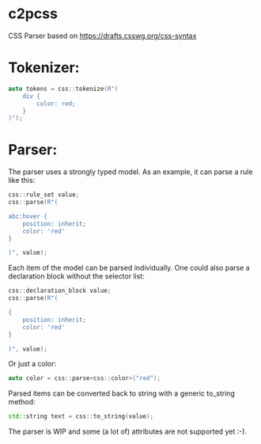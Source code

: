 # c2pcss
CSS Parser based on https://drafts.csswg.org/css-syntax

# Tokenizer:
```cpp
auto tokens = css::tokenize(R"(
    div {
        color: red;
    }
)");
```

# Parser:

The parser uses a strongly typed model. As an example, it can parse a rule like this:
```cpp
css::rule_set value;
css::parse(R"(

abc:hover {
    position: inherit;
    color: 'red'
} 

)", value);
```

Each item of the model can be parsed individually. One could also parse a declaration block without the selector list:
```cpp
css::declaration_block value;
css::parse(R"(

{
    position: inherit;
    color: 'red'
} 

)", value);
```

Or just a color:

```cpp
auto color = css::parse<css::color>("red");
```

Parsed items can be converted back to string with a generic to_string method:
```cpp
std::string text = css::to_string(value);
```

The parser is WIP and some (a lot of) attributes
are not supported yet :-).
